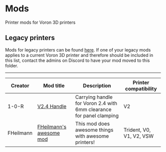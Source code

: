 # Mods

Printer mods for Voron 3D printers

## Legacy printers

Mods for legacy printers can be found [here](../legacy_printers/printer_mods).
If one of your legacy mods applies to a current Voron 3D printer and therefore should be included in this list,
contact the admins on Discord to have your mod moved to this folder.

---


| Creator | Mod title | Description | Printer compatibility |
| --- | --- | --- | --- |
| 1-0-R | [V2.4 Handle](1-0-R/handle) | Carrying handle for Voron 2.4 with 6mm clearance for panel clamping | V2 |
| FHeilmann | [FHeilmann's awesome mod](FHeilmann/huvud_chain_mount) | This mod does awesome things with awesome printers! | Trident, V0, V1, V2, VSW |
